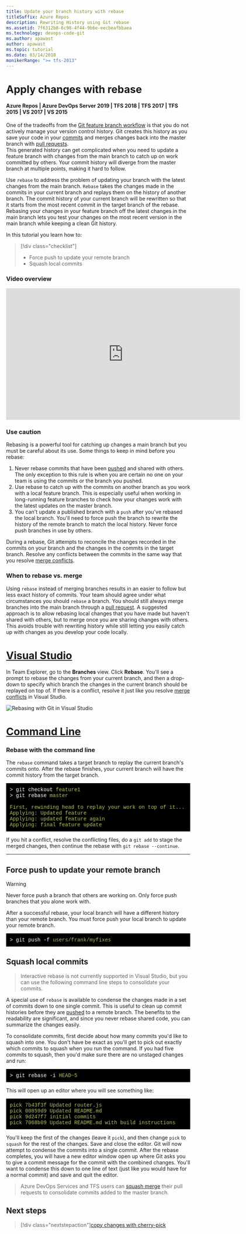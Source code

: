 ```yaml
---
title: Update your branch history with rebase
titleSuffix: Azure Repos
description: Rewriting History using Git rebase
ms.assetid: 7f6312b8-6c98-4f44-9b6e-eecbeafbbaea
ms.technology: devops-code-git
ms.author: apawast
author: apawast
ms.topic: tutorial
ms.date: 03/14/2018
monikerRange: ">= tfs-2013"
---
```


# Apply changes with rebase

#### Azure Repos | Azure DevOps Server 2019 | TFS 2018 | TFS 2017 | TFS 2015 | VS 2017 | VS 2015

One of the tradeoffs from the [Git feature branch workflow](gitworkflow.md) is that you do not actively manage your version control history.
Git creates this history as you save your code in your [commits](commits.md) and merges changes back into the master branch with [pull requests](pullrequest.md).  
This generated history can get complicated when you need to update a feature branch with changes from the main branch to catch up on work committed by others.
Your commit history will diverge from the master branch at multiple points, making it hard to follow.

Use `rebase` to address the problem of updating your branch with the latest changes from the main branch.
`Rebase` takes the changes made in the commits in your current branch and replays them on the history of another branch.
The commit history of your current branch will be rewritten so that it starts from the most recent commit in the target branch of the rebase.
Rebasing your changes in your feature branch off the latest changes in the main branch lets you test your changes on the most recent version in the main branch while keeping
a clean Git history.

In this tutorial you learn how to:

> [!div class="checklist"]
>
> - Force push to update your remote branch
> - Squash local commits

### Video overview

<iframe src="https://channel9.msdn.com/series/Team-Services-Git-Tutorial/Git-Tutorial-Rebase/player" width="640" height="360" allowFullScreen frameBorder="0"></iframe>

### Use caution

Rebasing is a powerful tool for catching up changes a main branch but you must be careful about its use. Some things to keep in mind before you rebase:

1. Never rebase commits that have been [pushed](pushing.md) and shared with others. The only exception to this rule is when you are certain no one on your team is using the commits or the branch you pushed.
2. Use rebase to catch up with the commits on another branch as you work with a local feature branch. This is especially useful when working in long-running feature branches to check how your changes work with the latest updates on the master branch.
3. You can't update a published branch with a `push` after you've rebased the local branch. You'll need to force push the branch to rewrite the history of the remote branch to match the local history. Never force push branches in use by others.

During a rebase, Git attempts to reconcile the changes recorded in the commits on your branch and the changes in the commits in the target branch.
Resolve any conflicts between the commits in the same way that you resolve [merge conflicts](merging.md).

### When to rebase vs. merge

Using `rebase` instead of merging branches results in an easier to follow but less exact history of commits.
Your team should agree under what circumstances you should `rebase` a branch. You should still always merge branches into the main branch through a [pull request](pullrequest.md).
A suggested approach is to allow rebasing local changes that you have made but haven't shared with others, but to merge once you are sharing changes
with others. This avoids trouble with rewriting history while still letting you easily catch up with changes as you develop your code locally.

# [Visual Studio](#tab/visual-studio)

In Team Explorer, go to the **Branches** view. Click **Rebase**. You'll see a prompt to rebase the changes from your current branch, and then a drop-down to specify which branch
the changes in the current branch should be replayed on top of. If there is a conflict, resolve it just like you resolve [merge conflicts](merging.md) in Visual Studio.

![Rebasing with Git in Visual Studio](media/vs-rebasing.gif)

# [Command Line](#tab/command-line)

### Rebase with the command line

The `rebase` command takes a target branch to replay the current branch's commits onto. After the rebase finishes, your current branch will have the commit history from
the target branch.

<pre style="color:white;background-color:black;font-family:Consolas,Courier,monospace;padding:10px">
&gt; git checkout <font color="#b5bd68">feature1</font>
&gt; git rebase <font color="#b5bd68">master</font><br/>
<font color="#b5bd68">First, rewinding head to replay your work on top of it...
Applying: Updated feature 
Applying: updated feature again
Applying: final feature update</font>
</pre>

If you hit a conflict, resolve the conflicting files, do a `git add` to stage the merged changes, then continue the rebase with `git rebase --continue`.

---

## Force push to update your remote branch

> [!WARNING]
> Never force push a branch that others are working on. Only force push branches that you alone work with.

After a successful rebase, your local branch will have a different history than your remote branch. You must force push your local branch to update your remote branch.

<pre style="color:white;background-color:black;font-family:Consolas,Courier,monospace;padding:10px">
&gt; git push -f <font color="#b5bd68">users/frank/myfixes</font>
</pre>

## Squash local commits

> Interactive rebase is not currently supported in Visual Studio, but you can use the following command line steps to consolidate your commits.

A special use of `rebase` is available to condense the changes made in a set of commits down to one single commit. This is useful to clean up commit histories
before they are [pushed](pushing.md) to a remote branch. The benefits to the readability are significant, and since you never rebase shared code, you can summarize the
changes easily.

To consolidate commits, first decide about how many commits you'd like to squash into one. You don't have be exact as you'll get to pick out exactly which commits to squash when you run the
command. If you had five commits to squash, then you'd make sure there are no unstaged changes and run:

<pre style="color:white;background-color:black;font-family:Consolas,Courier,monospace;padding:10px">
&gt; git rebase -i <font color="#b5bd68">HEAD~5</font>
</pre>

This will open up an editor where you will see something like:

<pre style="color:white;background-color:black;font-family:Consolas,Courier,monospace;padding:10px">
<font color="#b5bd68">pick 7b43f3f Updated router.js<br/>pick 00859d9 Updated README.md 
pick 9d247f7 initial commits<br/>pick 7068b09 Updated README.md with build instructions</font>
</pre>

You'll keep the first of the changes (leave it `pick`), and then change `pick` to `squash` for the rest of the changes. Save and close the editor.
Git will now attempt to condense the commits into a single commit. After the rebase completes, you will have a new editor
window open up where Git asks you to give a commit message for the commit with the combined changes. You'll want to condense
this down to one line of text (just like you would have for a normal commit) and save and quit the editor.

> Azure DevOps Services and TFS users can [squash merge](merging-with-squash.md) their pull requests to consolidate commits added to the master branch.

## Next steps

> [!div class="nextstepaction"][copy changes with cherry-pick](cherry-pick.md)

